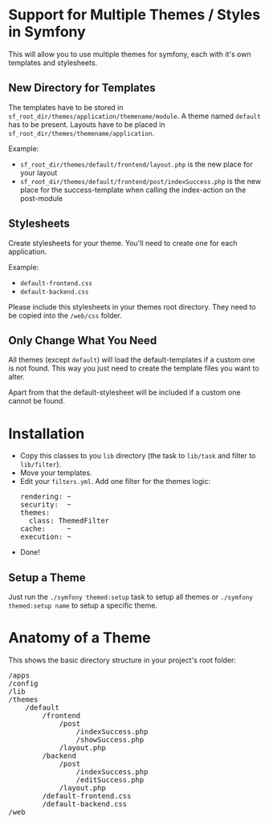# Support for Multiple Themes / Styles in Symfony

This will allow you to use multiple themes for symfony, each with it's own templates and stylesheets.

## New Directory for Templates

The templates have to be stored in `sf_root_dir/themes/application/themename/module`. A theme named `default` has to be present. Layouts have to be placed in `sf_root_dir/themes/themename/application`.

Example:

 * `sf_root_dir/themes/default/frontend/layout.php` is the new place for your layout
 * `sf_root_dir/themes/default/frontend/post/indexSuccess.php` is the new place for the success-template when calling the index-action on the post-module


## Stylesheets

Create stylesheets for your theme. You'll need to create one for each application.

Example:

 * `default-frontend.css`
 * `default-backend.css`

Please include this stylesheets in your themes root directory. They need to be copied into the `/web/css` folder.

## Only Change What You Need

All themes (except `default`) will load the default-templates if a custom one is not found. This way you just need to create the template files you want to alter.

Apart from that the default-stylesheet will be included if a custom one cannot be found.

# Installation

 * Copy this classes to you `lib` directory (the task to `lib/task` and filter to `lib/filter`).
 * Move your templates.
 * Edit your `filters.yml`. Add one filter for the themes logic:
   <pre>rendering: ~
   security:  ~
   themes:
     class: ThemedFilter
   cache:     ~
   execution: ~
   </pre>
 * Done!

## Setup a Theme

Just run the `./symfony themed:setup` task to setup all themes or `./symfony themed:setup name` to setup a specific theme.

# Anatomy of a Theme

This shows the basic directory structure in your project's root folder:

<pre>
/apps
/config
/lib
/themes
    /default
        /frontend
            /post
                /indexSuccess.php
                /showSuccess.php
            /layout.php
        /backend
            /post
                /indexSuccess.php
                /editSuccess.php
            /layout.php
        /default-frontend.css
        /default-backend.css
/web
</pre>